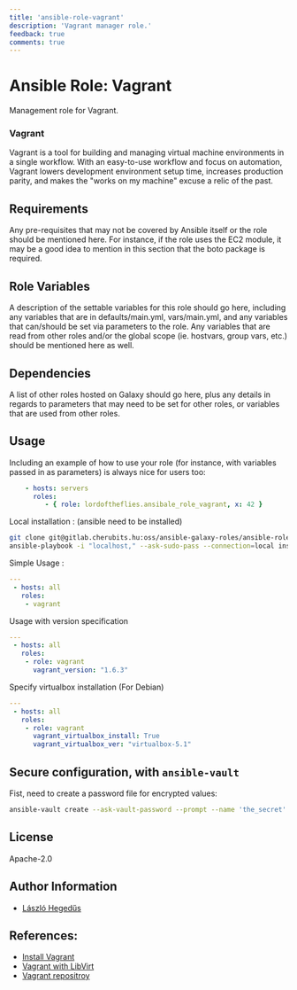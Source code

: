 ```yaml
---
title: 'ansible-role-vagrant'
description: 'Vagrant manager role.'
feedback: true
comments: true
---
```


# Ansible Role: Vagrant

Management role for Vagrant.

### Vagrant

Vagrant is a tool for building and managing virtual machine environments in a single workflow. With an easy-to-use workflow and focus on automation, Vagrant lowers development environment setup time, increases production parity, and makes the "works on my machine" excuse a relic of the past.

## Requirements

Any pre-requisites that may not be covered by Ansible itself or the role should be mentioned here. For instance, if the role uses the EC2 module, it may be a good idea to mention in this section that the boto package is required.

## Role Variables

A description of the settable variables for this role should go here, including any variables that are in defaults/main.yml, vars/main.yml, and any variables that can/should be set via parameters to the role. Any variables that are read from other roles and/or the global scope (ie. hostvars, group vars, etc.) should be mentioned here as well.

## Dependencies

A list of other roles hosted on Galaxy should go here, plus any details in regards to parameters that may need to be set for other roles, or variables that are used from other roles.

## Usage

Including an example of how to use your role (for instance, with variables passed in as parameters) is always nice for users too:

```yml
    - hosts: servers
      roles:
         - { role: lordoftheflies.ansibale_role_vagrant, x: 42 }
```

Local installation : (ansible need to be installed)

```bash
git clone git@gitlab.cherubits.hu:oss/ansible-galaxy-roles/ansible-role-vagrant.git
ansible-playbook -i "localhost," --ask-sudo-pass --connection=local installation.yml
```

Simple Usage :
```yml
---
 - hosts: all
   roles:
    - vagrant
```

Usage with version specification
```yml
---
 - hosts: all
   roles:
    - role: vagrant
      vagrant_version: "1.6.3"
```

Specify virtualbox installation (For Debian)
```yml
---
 - hosts: all
   roles:
    - role: vagrant
      vagrant_virtualbox_install: True
      vagrant_virtualbox_ver: "virtualbox-5.1"
```

## Secure configuration, with `ansible-vault`

Fist, need to create a password file for encrypted values:

```bash
ansible-vault create --ask-vault-password --prompt --name 'the_secret' '.ansible.vault' 

```

## License

Apache-2.0

## Author Information

* [László Hegedűs](mailto:laszlo.hegedus@cherubits.hu)

## References:

* [Install Vagrant](https://computingforgeeks.com/install-latest-vagrant-on-ubuntu-debian-kali-linux/)
* [Vagrant with LibVirt](https://computingforgeeks.com/using-vagrant-with-libvirt-on-linux/)
* [Vagrant repositroy](https://vagrant-deb.linestarve.com/)
